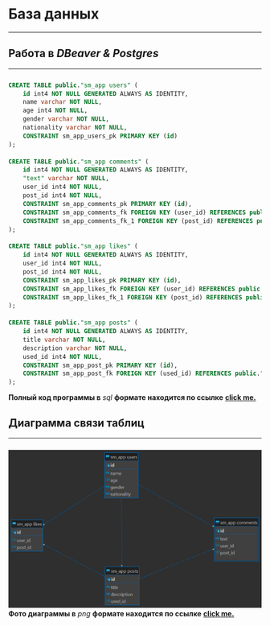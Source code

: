 # __База данных__ 
___

## __Работа в *DBeaver & Postgres*__
___


### 
~~~sql
CREATE TABLE public."sm_app users" (
	id int4 NOT NULL GENERATED ALWAYS AS IDENTITY,
	name varchar NOT NULL,
	age int4 NOT NULL,
	gender varchar NOT NULL,
	nationality varchar NOT NULL,
	CONSTRAINT sm_app_users_pk PRIMARY KEY (id)
);

CREATE TABLE public."sm_app comments" (
	id int4 NOT NULL GENERATED ALWAYS AS IDENTITY,
	"text" varchar NOT NULL,
	user_id int4 NOT NULL,
	post_id int4 NOT NULL,
	CONSTRAINT sm_app_comments_pk PRIMARY KEY (id),
	CONSTRAINT sm_app_comments_fk FOREIGN KEY (user_id) REFERENCES public."sm_app users"(id),
	CONSTRAINT sm_app_comments_fk_1 FOREIGN KEY (post_id) REFERENCES public."sm_app posts"(id)
);

CREATE TABLE public."sm_app likes" (
	id int4 NOT NULL GENERATED ALWAYS AS IDENTITY,
	user_id int4 NOT NULL,
	post_id int4 NOT NULL,
	CONSTRAINT sm_app_likes_pk PRIMARY KEY (id),
	CONSTRAINT sm_app_likes_fk FOREIGN KEY (user_id) REFERENCES public."sm_app users"(id),
	CONSTRAINT sm_app_likes_fk_1 FOREIGN KEY (post_id) REFERENCES public."sm_app posts"(id)
);

CREATE TABLE public."sm_app posts" (
	id int4 NOT NULL GENERATED ALWAYS AS IDENTITY,
	title varchar NOT NULL,
	description varchar NOT NULL,
	used_id int4 NOT NULL,
	CONSTRAINT sm_app_post_pk PRIMARY KEY (id),
	CONSTRAINT sm_app_post_fk FOREIGN KEY (used_id) REFERENCES public."sm_app users"(id)
);
~~~
**Полный код программы в** *sql* **формате находится по ссылке** [**сlick me.**](https://github.com/DarthVaderOn/Home-Works/blob/master/10/Home%20Work%2010%20dump.sql)

## **Диаграмма связи таблиц**
___
### 
![diagrams](https://raw.githubusercontent.com/DarthVaderOn/Home-Works/master/10/Home%20Work%20%2310.png)<br/>
**Фото диаграммы в** *png* **формате находится по ссылке** [**click me.**](https://github.com/DarthVaderOn/Home-Works/blob/master/10/Home%20Work%20%2310.png)<br/>
